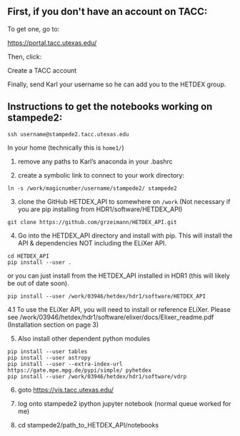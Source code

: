 ## First, if you don't have an account on TACC:

To get one, go to:

https://portal.tacc.utexas.edu/

Then, click:

Create a TACC account

Finally, send Karl your username so he can add you to the HETDEX group.

## Instructions to get the notebooks working on stampede2:

```
ssh username@stampede2.tacc.utexas.edu
```

In your home (technically this is ``home1/``)​

1. remove any paths to Karl’s anaconda in your .bashrc

2. create a symbolic link to connect to your work directory:
```
ln -s /work/magicnumber/username/stampede2/ stampede2
```

3. clone the GitHub HETDEX_API to somewhere on ``/work`` (Not necessary if you are pip installing from HDR1/software/HETDEX_API)

```
git clone https://github.com/grzeimann/HETDEX_API.git
```

4. Go into the HETDEX_API directory and install with pip. This will install the API & dependencies NOT including the ELiXer API.

```
cd HETDEX_API
pip install --user .
```
or you can just install from the HETDEX_API installed in HDR1 (this will likely be out of date soon).

```
pip install --user /work/03946/hetdex/hdr1/software/HETDEX_API
```

4.1 To use the ELiXer API, you will need to install or reference ELiXer. Please see /work/03946/hetdex/hdr1/software/elixer/docs/Elixer_readme.pdf (Installation section on page 3)

5. Also install other dependent python modules

```
pip install --user tables
pip install --user astropy
pip install --user --extra-index-url https://gate.mpe.mpg.de/pypi/simple/ pyhetdex
pip install --user /work/03946/hetdex/hdr1/software/vdrp
```

6. goto https://vis.tacc.utexas.edu/ 

7. log onto stampede2 ipython jupyter notebook (normal queue worked for me)

8. cd stampede2/path_to_HETDEX_API/notebooks
